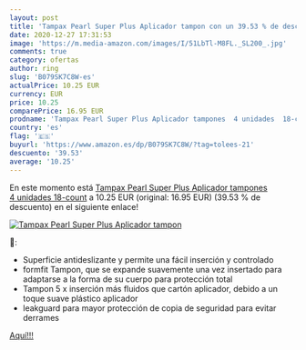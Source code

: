 ```yaml
---
layout: post
title: 'Tampax Pearl Super Plus Aplicador tampon con un 39.53 % de descuento'
date: 2020-12-27 17:31:53
image: 'https://m.media-amazon.com/images/I/51LbTl-M8FL._SL200_.jpg'
comments: true
category: ofertas
author: ring
slug: 'B079SK7C8W-es'
actualPrice: 10.25 EUR
currency: EUR
price: 10.25
comparePrice: 16.95 EUR
prodname: 'Tampax Pearl Super Plus Aplicador tampones  4 unidades  18-count'
country: 'es'
flag: '🇪🇸'
buyurl: 'https://www.amazon.es/dp/B079SK7C8W/?tag=tolees-21'
descuento: '39.53'
average: '10.25'
---
```


En este momento está [Tampax Pearl Super Plus Aplicador tampones  4 unidades  18-count](https://www.amazon.es/dp/B079SK7C8W/?tag=tolees-21) a 10.25 EUR (original: 16.95 EUR) (39.53 %  de descuento) en el siguiente enlace!

[![Tampax Pearl Super Plus Aplicador tampon](https://m.media-amazon.com/images/I/51LbTl-M8FL._SL200_.jpg)](https://www.amazon.es/dp/B079SK7C8W/?tag=tolees-21)

🔎:

- Superficie antideslizante y permite una fácil inserción y controlado
- formfit Tampon, que se expande suavemente una vez insertado para adaptarse a la forma de su cuerpo para protección total
- Tampon 5 x inserción más fluidos que cartón aplicador, debido a un toque suave plástico aplicador
- leakguard para mayor protección de copia de seguridad para evitar derrames

[Aquí!!!](https://www.amazon.es/dp/B079SK7C8W/?tag=tolees-21)
